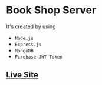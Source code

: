 # Book Shop Server

It's created by using
- `Node.js`
- `Express.js`
- `MongoDB`
- `Firebase JWT Token`

## [Live Site](https://shrouded-caverns-55821.herokuapp.com/)